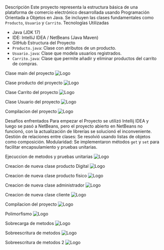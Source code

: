 Descripción
Este proyecto representa la estructura básica de una plataforma de comercio electrónico desarrollada usando Programación Orientada a Objetos en Java. Se incluyen las clases fundamentales como `Producto`, `Usuario` y `Carrito`.
Tecnologías Utilizadas
- Java (JDK 17)
- IDE: IntelliJ IDEA / NetBeans (Java Maven)
- GitHub
Estructura del Proyecto
- `Producto.java`: Clase con atributos de un producto.
- `Usuario.java`: Clase que modela usuarios registrados.
- `Carrito.java`: Clase que permite añadir y eliminar productos del carrito de compras.

Clase main del proyecto
![Logo](https://github.com/OscarERDuran/OBJECT-ORIENTED-PROGRAMMING/blob/main/Readme/Clase-main.png?raw=true)

Clase producto del proyecto
![Logo](https://github.com/OscarERDuran/OBJECT-ORIENTED-PROGRAMMING/blob/main/Readme/Clase-producto.png?raw=true)

Clase Carrito del proyecto
![Logo](https://github.com/OscarERDuran/OBJECT-ORIENTED-PROGRAMMING/blob/main/Readme/clase-carrito.png?raw=true)

Clase Usuario del proyecto
![Logo](https://github.com/OscarERDuran/OBJECT-ORIENTED-PROGRAMMING/blob/main/Readme/Clase-usuario.png?raw=true)

Compilacion del proyecto
![Logo](https://github.com/OscarERDuran/OBJECT-ORIENTED-PROGRAMMING/blob/main/Readme/Compilacion.png?raw=true)

Desafíos enfrentados
Para empezar el Proyecto se utilizó Intellij IDEA y luego se pasó a NetBeans, pero el proyecto abierto en NetBeans no funcionó, con la actualización de librerías se solucionó el inconveniente.
Gestión de relaciones entre clases: Se resolvió usando listas de objetos como composición.
Modularidad: Se implementaron métodos `get` y `set` para facilitar encapsulamiento y pruebas unitarias.

Ejecuccion de metodos y pruebas unitarias
![Logo](https://github.com/OscarERDuran/OBJECT-ORIENTED-PROGRAMMING/blob/main/Readme/Herencia_Main.png)

Creacion de nueva clase producto Digital
![Logo](https://github.com/OscarERDuran/OBJECT-ORIENTED-PROGRAMMING/blob/main/Readme/Producto_digital.png)

Creacion de nueva clase producto fisico
![Logo](https://github.com/OscarERDuran/OBJECT-ORIENTED-PROGRAMMING/blob/main/Readme/Producto_fisico.png)

Creacion de nueva clase administrador
![Logo](https://github.com/OscarERDuran/OBJECT-ORIENTED-PROGRAMMING/blob/main/Readme/Administrador.png)

Creacion de nueva clase cliente
![Logo](https://github.com/OscarERDuran/OBJECT-ORIENTED-PROGRAMMING/blob/main/Readme/Cliente.png)

Compilacion del proyecto
![Logo](https://github.com/OscarERDuran/OBJECT-ORIENTED-PROGRAMMING/blob/main/Readme/Compilacion2.png)

Polimorfismo
![Logo](https://github.com/OscarERDuran/OBJECT-ORIENTED-PROGRAMMING/blob/main/Readme/Polimorfismo.png)

Sobrecarga de metodos
![Logo](https://github.com/OscarERDuran/OBJECT-ORIENTED-PROGRAMMING/blob/main/Readme/Sobrecarga%20de%20metodos.png)

Sobreescritura de metodos 
![Logo](https://github.com/OscarERDuran/OBJECT-ORIENTED-PROGRAMMING/blob/main/Readme/Sobreescritura%20de%20metodas.png)

Sobreescritura de metodos 2
![Logo](https://github.com/OscarERDuran/OBJECT-ORIENTED-PROGRAMMING/blob/main/Readme/Sobreescritura%20de%20metodas2.png)
